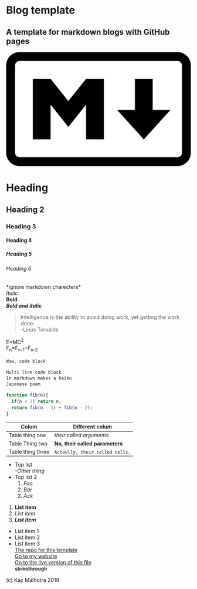 

# Blog template
## A template for markdown blogs with GitHub pages
![Wow, an image](/assets/img/image.png)

# Heading  
## Heading 2  
### Heading 3  
#### Heading 4
##### Heading 5
###### Heading 6


\*ignore markdown charecters\*  
*Italic*  
**Bold**  
**_Bold and italic_**
> Intelligence is the ability to avoid doing work, yet getting the work done.    
> -Linus Torvalds

E=MC<sup>2</sup>  
F<sub>n</sub>=F<sub>n-1</sub>+F<sub>n-2</sub>


`Wow, code block`
```
Multi line code block  
In markdown makes a haiku
Japanese poem
```    

``` js
function fib(n){
  if(n < 2) return n;
  return fib(n - 1) + fib(n - 2);
}
```


| Colum | Different colum |
| ------ | ----------- |
| Table thing one  |*their called arguments* |
| Table Thing two | **No, their called parameters** |
| Table thing three| `Actaully, their called cells.` |


* Top list       
    *-Other thing*
* Top list 2 
    1. *Foo*
    2. *Bar*
    3. *Ack*


1. **List item** 
2. *List item*  
3. **_List item_**

- List item 1  
- List item 2  
- List item 3  
[The repo for this template](https://github.com/kazmalhotra/blog)  
[Go to my website](https://kazmal.tech)  
[Go to the live version of this file](https://kazmal.tech/blog)  
~~strikethrough~~


(c) Kaz Malhotra 2019
